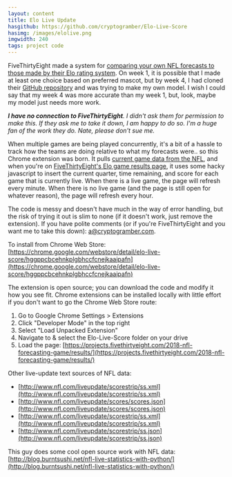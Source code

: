 ```yaml
---
layout: content
title: Elo Live Update
hasgithub: https://github.com/cryptogramber/Elo-Live-Score
hasimg: /images/elolive.png
imgwidth: 240
tags: project code
---
```

FiveThirtyEight made a system for [comparing your own NFL forecasts to those made by their Elo rating system](https://projects.fivethirtyeight.com/2018-nfl-forecasting-game/). On week 1, it is possible that I made at least one choice based on preferred mascot, but by week 4, I had cloned their [GitHub repository](https://github.com/fivethirtyeight/nfl-elo-game) and was trying to make my own model. I wish I could say that my week 4 was more accurate than my week 1, but, look, maybe my model just needs more work.

***I have no connection to FiveThirtyEight**. I didn't ask them for permission to make this. If they ask me to take it down, I am happy to do so. I'm a huge fan of the work they do. Nate, please don't sue me.*

When multiple games are being played concurrently, it's a bit of a hassle to track how the teams are doing relative to what my forecasts were.. so this Chrome extension was born. It pulls [current game data from the NFL](http://www.nfl.com/liveupdate/scorestrip/ss.xml), and when you're on [FiveThirtyEight's Elo game results page](https://projects.fivethirtyeight.com/2018-nfl-forecasting-game/results/), it uses some hacky javascript to insert the current quarter, time remaining, and score for each game that is currently live. When there is a live game, the page will refresh every minute. When there is no live game (and the page is still open for whatever reason), the page will refresh every hour.

The code is messy and doesn't have much in the way of error handling, but the risk of trying it out is slim to none (if it doesn't work, just remove the extension). If you have polite comments (or if you're FiveThirtyEight and you want me to take this down): a@cryptogramber.com.

To install from Chrome Web Store: [https://chrome.google.com/webstore/detail/elo-live-score/hggppcbcehnkplgbhccfcnejkaaipafn](https://chrome.google.com/webstore/detail/elo-live-score/hggppcbcehnkplgbhccfcnejkaaipafn)

The extension is open source; you can download the code and modify it how you see fit. Chrome extensions can be installed locally with little effort if you don't want to go the Chrome Web Store route:
1. Go to Google Chrome Settings > Extensions
2. Click "Developer Mode" in the top right
3. Select "Load Unpacked Extension"
4. Navigate to & select the Elo-Live-Score folder on your drive
5. Load the page: [https://projects.fivethirtyeight.com/2018-nfl-forecasting-game/results/](https://projects.fivethirtyeight.com/2018-nfl-forecasting-game/results/)

Other live-update text sources of NFL data:
- [http://www.nfl.com/liveupdate/scorestrip/ss.xml](http://www.nfl.com/liveupdate/scorestrip/ss.xml)
- [http://www.nfl.com/liveupdate/scores/scores.json](http://www.nfl.com/liveupdate/scores/scores.json)
- [http://www.nfl.com/liveupdate/scorestrip/ss.xml](http://www.nfl.com/liveupdate/scorestrip/ss.xml)
- [http://www.nfl.com/liveupdate/scorestrip/ss.json](http://www.nfl.com/liveupdate/scorestrip/ss.json)

This guy does some cool open source work with NFL data: [http://blog.burntsushi.net/nfl-live-statistics-with-python/](http://blog.burntsushi.net/nfl-live-statistics-with-python/)

